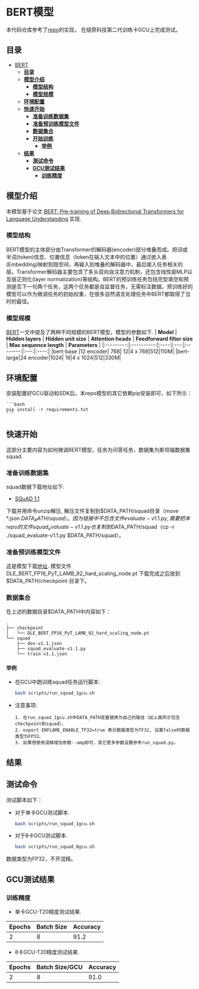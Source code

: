 # <span id="bert-for-pytorch">**BERT模型**</span>

本代码仓库参考了[repo](https://github.com/NVIDIA/DeepLearningExamples/tree/master/PyTorch/LanguageModeling/BERT)的实现， 在燧原科技第二代训练卡GCU上完成测试。


## <span id="table-of-contents">**目录**</span>
- [BERT](#bert-for-pytorch)
  - [**目录**](#table-of-contents)
  - [**模型介绍**](#model-introduction)
    - [**模型结构**](#model-architecture)
    - [**模型规模**](#default-configuration)
  - [**环境配置**](#environment-setup)
  - [**快速开始**](#start-guide)
    - [**准备训练数据集**](#prepare-dataset)
    - [**准备预训练模型文件**](#prepare-init-checkpoint)
    - [**数据集合**](#collect-all-data)
    - [**开始训练**](#start-fine-tuning-with-the-squad-dataset)
      - [**举例**](#run-bash-examlple)
  - [**结果**](#performance)
    - [**测试命令**](#training-performance-benchmark)
    - [**GCU测试结果**](#gcu-results)
      - [**训练精度**](#training-accuracy-results)

## <span id="model-introduction">**模型介绍**</span>

本模型基于论文 [BERT: Pre-training of Deep Bidirectional Transformers for Language Understanding](https://arxiv.org/abs/1810.04805) 实现.

### <span id="model-architecture">**模型结构**</span>

BERT模型的主体部分由Transformer的解码器(encoder)部分堆叠而成。把词或半词(token)信息、位置信息（token在输入文本中的位置）通过嵌入表(Embedding)映射到隐空间，再输入到堆叠的解码器中，最后接入任务相关的层。Transformer解码器主要包含了多头双向自注意力机制，还包含线性层MLP以及层正则化(layer normalization)等结构。BERT的预训练任务包括完型填空和预测是否下一句两个任务，这两个任务都是自监督任务，无需标注数据。预训练好的模型可以作为微调任务的初始权重，在很多自然语言处理任务中BERT都取得了当时的最佳。

### <span id="default-configuration">**模型规模**</span>
[BERT](https://arxiv.org/abs/1810.04805)一文中提及了两种不同规模的BERT模型，模型的参数如下.
| **Model** | **Hidden layers** | **Hidden unit size** | **Attention heads** | **Feedforward filter size** | **Max sequence length** | **Parameters** |
|:---------:|:----------:|:----:|:---:|:--------:|:---:|:----:|
|bert-base |12 encoder| 768| 12|4 x  768|512|110M|
|bert-large|24 encoder|1024| 16|4 x 1024|512|330M|

## <span id="environment-setup">**环境配置**</span>

安装配置好GCU驱动和SDK后，本repo模型的其它依赖pip安装即可，如下所示：

    ```bash
    pip install -r requirements.txt
    ```
## <span id="start-guide">**快速开始**</span>

这部分主要内容为如何微调BERT模型，任务为问答任务，数据集为斯坦福数据集squad.

### <span id="prepare-dataset">**准备训练数据集**</span>

squad数据下载地址如下:

-   [SQuAD 1.1](<https://data.deepai.org/squad1.1.zip>)

下载并用命令unzip解压, 解压文件复制到$DATA_PATH/squad目录（move *.json $DATA_PATH/squad）。因为链接中不包含文件 evaluate-v1.1.py, 需要把本repo的文件squad_evaluate-v1.1.py也复制到$DATA_PATH/squad（cp -r ./squad_evaluate-v1.1.py $DATA_PATH/squad）。

### <span id="Prepare init checkpoint">**准备预训练模型文件**</span>

这是模型下载[地址](https://topsmodel-1257133546.cos.ap-shanghai.myqcloud.com/topsmodel-1257133546/topsegc/local/model/bert/DLE_BERT_FP16_PyT_LAMB_92_hard_scaling_node.pt?q-sign-algorithm=sha1&q-ak=AKIDYyBAwXzDD1e4GEzZUBgy2iDU5TeaIVUG&q-sign-time=1671098413;2535098413&q-key-time=1671098413;2535098413&q-header-list=&q-url-param-list=&q-signature=3a2e2da40d4b9aff631d8fc9efa0cc1c949d712f). 模型文件DLE_BERT_FP16_PyT_LAMB_92_hard_scaling_node.pt 下载完成之后放到 $DATA_PATH/checkpoint 目录下。

### <span id="Collect all data">**数据集合**</span>

在上述的数据目录$DATA_PATH中内容如下：

```data
.
├── checkpoint
│   └── DLE_BERT_FP16_PyT_LAMB_92_hard_scaling_node.pt
└── squad
    ├── dev-v1.1.json
    ├── squad_evaluate-v1.1.py
    └── train-v1.1.json
```


#### <span id="run-bash-examlple">**举例**</span>
- 在GCU中跑训练squad任务运行脚本:

  ```bash
  bash scripts/run_squad_1gcu.sh
  ```
- 注意事项:
  ```note
  1. 在run_squad_1gcu.sh中DATA_PATH变量替换为自己的路径（如上面所示包含checkpoint和squad）。
  2. export ENFLAME_ENABLE_TF32=true 表示数据类型为TF32, 设置false时数据类型为FP32。
  3. 如果想使用混精增加参数--amp即可，其它更多参数设置参考run_squad.py。
  ```

## <span id="performance">**结果**</span>


## <span id="training-performance-benchmark">**测试命令**</span>

测试脚本如下：

- 对于单卡GCU测试脚本.

  ```bash
  bash scripts/run_squad_1gcu.sh
  ```

- 对于8卡GCU测试脚本.

  ```bash
  bash scripts/run_squad_8gcu.sh
  ```
数据类型为FP32，不开混精。
## <span id="GCU-results">**GCU测试结果**</span>

### <span id="training-accuracy-results">**训练精度**</span>

- 单卡GCU-T20精度测试结果.

| **Epochs** | **Batch Size** | **Accuracy** |
| ---------- | -------------- | ------------------- |
| 2          | 8             | 91.2                |

- 8卡GCU-T20精度测试结果.

| **Epochs** | **Batch Size/GCU** | **Accuracy** |
| ---------- | ------------------ | ------------------- |
| 2          | 8                  | 91.0               |

